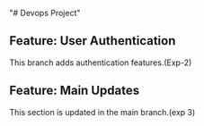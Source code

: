 "# Devops Project"
## Feature: User Authentication
This branch adds authentication features.(Exp-2)
## Feature: Main Updates

This section is updated in the main branch.(exp 3)
